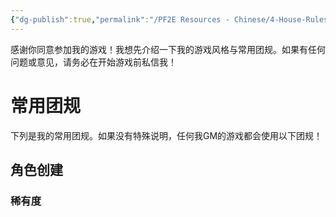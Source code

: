 ```yaml
---
{"dg-publish":true,"permalink":"/PF2E Resources - Chinese/4-House-Rules-CN/","title":"风格与团规","pinned":true,"tags":["中文"],"noteIcon":"","updated":"2024-01-17T19:58:54.216-08:00"}
---
```



感谢你同意参加我的游戏！我想先介绍一下我的游戏风格与常用团规。如果有任何问题或意见，请务必在开始游戏前私信我！


# 常用团规
下列是我的常用团规。如果没有特殊说明，任何我GM的游戏都会使用以下团规！

## 角色创建

### 稀有度
